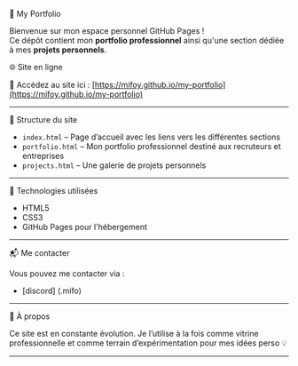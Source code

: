  🎨 My Portfolio

Bienvenue sur mon espace personnel GitHub Pages !  
Ce dépôt contient mon **portfolio professionnel** ainsi qu'une section dédiée à mes **projets personnels**.

 🌐 Site en ligne

🔗 Accédez au site ici : [https://mifoy.github.io/my-portfolio](https://mifoy.github.io/my-portfolio)

---

 📁 Structure du site

- `index.html` – Page d’accueil avec les liens vers les différentes sections
- `portfolio.html` – Mon portfolio professionnel destiné aux recruteurs et entreprises
- `projects.html` – Une galerie de projets personnels

---

 🚀 Technologies utilisées

- HTML5
- CSS3 
- GitHub Pages pour l'hébergement

---

 📬 Me contacter

Vous pouvez me contacter via :
- [discord] (.mifo)

---

 📌 À propos

Ce site est en constante évolution. Je l’utilise à la fois comme vitrine professionnelle et comme terrain d’expérimentation pour mes idées perso 💡

---

 
